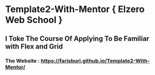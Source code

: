 # Template2-With-Mentor { Elzero Web School } 
## I Toke The Course Of Applying To Be Familiar with Flex and Grid  

### The Website : https://farisburi.github.io/Template2-With-Mentor/
